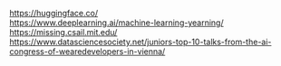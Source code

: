 https://huggingface.co/  
https://www.deeplearning.ai/machine-learning-yearning/  
https://missing.csail.mit.edu/  
https://www.datasciencesociety.net/juniors-top-10-talks-from-the-ai-congress-of-wearedevelopers-in-vienna/

